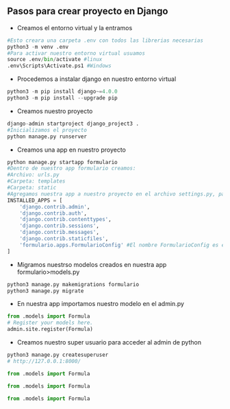 
## Pasos para crear proyecto en Django

- Creamos el entorno virtual y la entramos
```python
#Esto creara una carpeta .env con todos las librerias necesarias
python3 -m venv .env
#Para activar nuestro entorno virtual usuamos
source .env/bin/activate #linux
.env\Scripts\Activate.ps1 #Windows
```
- Procedemos a instalar django en nuestro entorno virtual
```python
python3 -m pip install django~=4.0.0
python3 -m pip install --upgrade pip
```
- Creamos nuestro proyecto
```python
django-admin startproject django_project3 .
#Inicializamos el proyecto 
python manage.py runserver
```

- Creamos una app en nuestro proyecto
```python
python manage.py startapp formulario
#Dentro de nuestro app formulario creamos:
#Archivo: urls.py
#Carpeta: templates
#Carpeta: static
#Agregamos nuestra app a nuestro proyecto en el archivo settings.py, para poder visualizarlo en el admin
INSTALLED_APPS = [
    'django.contrib.admin',
    'django.contrib.auth',
    'django.contrib.contenttypes',
    'django.contrib.sessions',
    'django.contrib.messages',
    'django.contrib.staticfiles',
    'formulario.apps.FormularioConfig' #El nombre FormularioConfig es el que tiene el archivo formulario>apps.py en su clase
]
```

- Migramos nuestrso modelos creados en nuestra app formulario>models.py
```python
python3 manage.py makemigrations formulario 
python3 manage.py migrate
```

- En nuestra app importamos nuestro modelo en el admin.py
```python
from .models import Formula
# Register your models here.
admin.site.register(Formula)
```
- Creamos nuestro super usuario para acceder al admin de python
```python
python3 manage.py createsuperuser
# http://127.0.0.1:8000/
```

```python
from .models import Formula
```

```python
from .models import Formula
```

```python
from .models import Formula
```